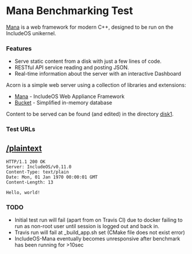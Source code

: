 # Mana Benchmarking Test

[Mana](https://github.com/includeos/mana) is a web framework for modern C++, designed to be run on the IncludeOS unikernel.

### Features

* Serve static content from a disk with just a few lines of code.
* RESTful API service reading and posting JSON.
* Real-time information about the server with an interactive Dashboard

Acorn is a simple web server using a collection of libraries and extensions:

* [Mana](../../lib/mana) - IncludeOS Web Appliance Framework
* [Bucket](https://github.com/includeos/bucket) - Simplified in-memory database

Content to be served can be found (and edited) in the directory [disk1](disk1/).

### Test URLs

[/plaintext](http://www.techempower.com/benchmarks/#section=plaintext)
----------
```
HTTP/1.1 200 OK
Server: IncludeOS/v0.11.0
Content-Type: text/plain
Date: Mon, 01 Jan 1970 00:00:01 GMT
Content-Length: 13

Hello, world!
```


### TODO

* Initial test run will fail (apart from on Travis CI) due to docker failing to run as non-root user until session is logged out and back in.
* Travis run will fail at _build_app.sh set (CMake file does not exist error)
* IncludeOS-Mana eventually becomes unresponsive after benchmark has been running for >10sec
